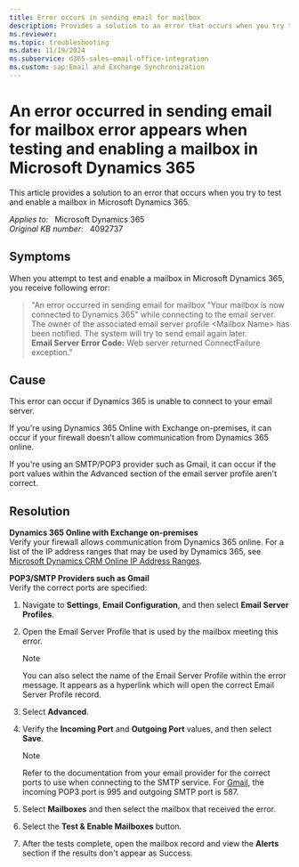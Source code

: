 ```yaml
---
title: Error occurs in sending email for mailbox
description: Provides a solution to an error that occurs when you try to test and enable a mailbox in Microsoft Dynamics 365.
ms.reviewer: 
ms.topic: troubleshooting
ms.date: 11/19/2024
ms.subservice: d365-sales-email-office-integration
ms.custom: sap:Email and Exchange Synchronization
---
```

# An error occurred in sending email for mailbox error appears when testing and enabling a mailbox in Microsoft Dynamics 365

This article provides a solution to an error that occurs when you try to test and enable a mailbox in Microsoft Dynamics 365.

_Applies to:_ &nbsp; Microsoft Dynamics 365  
_Original KB number:_ &nbsp; 4092737

## Symptoms

When you attempt to test and enable a mailbox in Microsoft Dynamics 365, you receive following error:

> "An error occurred in sending email for mailbox "Your mailbox is now connected to Dynamics 365" while connecting to the email server. The owner of the associated email server profile \<Mailbox Name> has been notified. The system will try to send email again later.  
**Email Server Error Code:**  Web server returned ConnectFailure exception."

## Cause

This error can occur if Dynamics 365 is unable to connect to your email server.

If you're using Dynamics 365 Online with Exchange on-premises, it can occur if your firewall doesn't allow communication from Dynamics 365 online.

If you're using an SMTP/POP3 provider such as Gmail, it can occur if the port values within the Advanced section of the email server profile aren't correct.

## Resolution

**Dynamics 365 Online with Exchange on-premises**  
Verify your firewall allows communication from Dynamics 365 online. For a list of the IP address ranges that may be used by Dynamics 365, see [Microsoft Dynamics CRM Online IP Address Ranges](https://support.microsoft.com/help/2728473).

**POP3/SMTP Providers such as Gmail**  
Verify the correct ports are specified:

1. Navigate to **Settings**, **Email Configuration**, and then select **Email Server Profiles**.
2. Open the Email Server Profile that is used by the mailbox meeting this error.

    > [!NOTE]
    > You can also select the name of the Email Server Profile within the error message. It appears as a hyperlink which will open the correct Email Server Profile record.

3. Select **Advanced**.
4. Verify the **Incoming Port** and **Outgoing Port** values, and then select **Save**.

    > [!NOTE]
    > Refer to the documentation from your email provider for the correct ports to use when connecting to the SMTP service. For [Gmail](https://support.google.com/mail/answer/7104828), the incoming POP3 port is 995 and outgoing SMTP port is 587.

5. Select **Mailboxes** and then select the mailbox that received the error.
6. Select the **Test & Enable Mailboxes** button.
7. After the tests complete, open the mailbox record and view the **Alerts** section if the results don't appear as Success.
